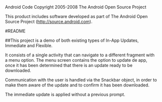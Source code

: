 Android Code
Copyright 2005-2008 The Android Open Source Project

This product includes software developed as part of
The Android Open Source Project (http://source.android.com).

#README

##This project is a demo of both existing types of In-App Updates, Immediate and Flexible.

It consists of a single activity that can navigate to a different fragment with a menu option.
The menu screen contains the option to update de app, once it has been determined that there is an update ready to be downloaded.

Communication with the user is handled via the Snackbar object, in order to make them aware of the update and to confirm it has been downloaded.

The immediate update is applied without a previous prompt.

